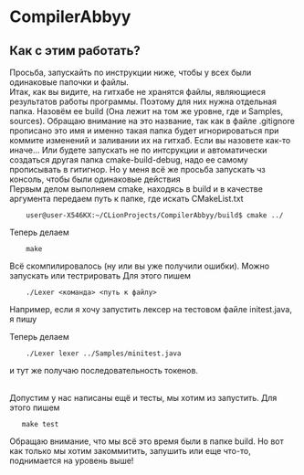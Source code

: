 # CompilerAbbyy 
## Как с этим работать? 
Просьба, запускайть по инструкции ниже, чтобы у всех были одинаковые папочки и файлы. 
<br> 
Итак, как вы видите, на гитхабе не хранятся файлы, являющиеся результатов работы программы. Поэтому для них нужна отдельная папка. 
Назовём ее build (Она лежит на том же уровне, где и Samples, sources). 
Обращаю внимание на это название, так как в файле .gitignore прописано это имя и именно такая папка будет игнорироваться при коммите изменений и заливании их на гитхаб. 
Если вы назовете как-то иначе... Или будете запускать не по интсрукции и автоматически создаться другая папка cmake-build-debug, надо ее самому прописывать в гитигнор. Но у меня всё же просьба запускать чз консоль, чтобы были одинаковые действия
<br>
Первым делом выполняем cmake, находясь в build и в качестве аргумента передаем путь к папке, где искать CMakeList.txt
```shell
    user@user-X546KX:~/CLionProjects/CompilerAbbyy/build$ cmake ../
```

Теперь делаем
```shell
    make
```

Всё скомпилировалось (ну или вы уже получили ошибки). Можно запускать или тестрировать 
Для этого пишем 
```shell
    ./Lexer <команда> <путь к файлу>
```
Например, если я хочу запустить лексер на тестовом файле initest.java, я пишу

Теперь делаем
```shell
    ./Lexer lexer ../Samples/minitest.java 
```
и тут же получаю последовательность токенов. 

<br> Допустим у нас написаны ещё и тесты, мы хотим из запустить. Для этого пишем

```shell
   make test
```

Обращаю внимание, что мы всё это время были в папке build. Но вот как только мы хотим закоммитить, запушить или еще что-то, поднимается на уровень выше! 